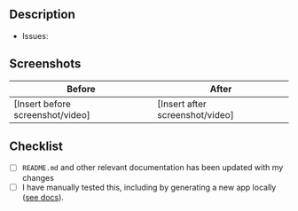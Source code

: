 ## Description

<!-- Add your PR description here -->

* Issues: <!-- e.g. "fixes #9999", "related: #9999", etc -->

## Screenshots

<!-- If not applicable, delete this whole section -->

<!-- If you’re submitting code changes related to a visible feature, please include before-and-after screenshots or videos. -->

<!-- If GH's auto attachment previews too large, trying resizing it with: <img src="filename-from-github-upload" width="300" /> -->

| Before                           | After                           |
| -------------------------------- | ------------------------------- |
| [Insert before screenshot/video] | [Insert after screenshot/video] |

## Checklist

<!-- if an item doesn't apply, just delete it -->

- [ ] `README.md` and other relevant documentation has been updated with my changes
- [ ] I have manually tested this, including by generating a new app locally ([see docs](https://docs.infinite.red/ignite-cli/contributing/Contributing-To-Ignite/#testing-changes-from-your-local-copy-of-ignite)).
